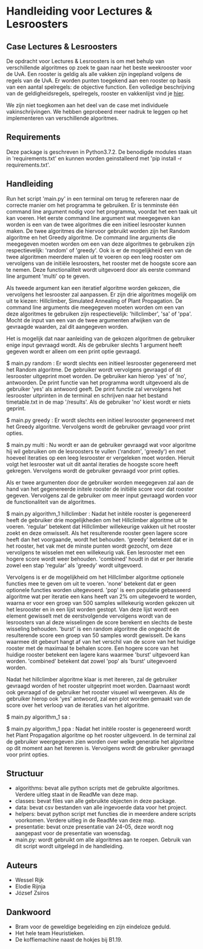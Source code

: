 # Handleiding voor Lectures & Lesroosters

## Case Lectures & Lesroosters
De opdracht voor Lectures & Lesroosters is om met behulp van verschillende
algoritmes op zoek te gaan naar het beste weekrooster voor de UvA. Een rooster
is geldig als alle vakken zijn ingepland volgens de regels van de UvA. Er worden
punten toegekend aan een rooster op basis van een aantal spelregels: de
objective function. Een volledige beschrijving van de geldigheidsregels,
spelregels, rooster en vakkenlijst vind je [hier](http://heuristieken.nl/wiki/index.php?title=Lectures_%26_Lesroosters).

We zijn niet toegkomen aan het deel van de case met individuele
vakinschrijvingen. We hebben geprobeerd meer nadruk te leggen op het implementeren
van verschillende algoritmes.

## Requirements
Deze package is geschreven in Python3.7.2. De benodigde modules staan in
'requirements.txt' en kunnen worden geinstalleerd met 'pip install -r
requirements.txt'.

## Handleiding
Run het script 'main.py' in een terminal om terug te refereren naar de correcte
manier om het programma te gebruiken. Er is tenminste één command line argument
nodig voor het programma, voordat het een taak uit kan voeren. Het eerste
command line argument wat meegegeven kan worden is een van de twee algoritmes
die een initieel lesrooster kunnen maken. De twee algoritmes die hiervoor
gebruikt worden zijn het Random algoritme en het Greedy algoritme. De command
line arguments die meegegeven moeten worden om een van deze algoritmes te
gebruiken zijn respectievelijk: 'random' of 'greedy'. Ook is er de mogelijkheid
een van de twee algoritmen meerdere malen uit te voeren op een leeg rooster om
vervolgens van de initiële lesroosters, het rooster met de hoogste score aan te
nemen. Deze functionaliteit wordt uitgevoerd door als eerste command line
argument 'multi' op te geven.

Als tweede argument kan een iteratief algoritme worden gekozen, die vervolgens
het lesrooster zal aanpassen. Er zijn drie algoritmes mogelijk om uit te kiezen:
Hillclimber, Simulated Annealing of Plant Propagation. De command line arguments
die meegegeven moeten worden om een van deze algoritmes te gebruiken zijn
respectievelijk: 'hillclimber', 'sa' of 'ppa'. Mocht de input van een van de
twee argumenten afwijken van de gevraagde waarden, zal dit aangegeven worden.

Het is mogelijk dat naar aanleiding van de gekozen algoritmen de gebruiker
enige input gevraagd wordt. Als de gebruiker slechts 1 argument heeft gegeven
wordt er alleen om een print optie gevraagd.

$ main.py random :
Er wordt slechts een initieel lesrooster gegenereerd met het Random algoritme.
De gebruiker wordt vervolgens gevraagd of dit lesrooster uitgeprint moet worden.
De gebruiker kan hierop 'yes' of 'no', antwoorden. De print functie van het
programma wordt uitgevoerd als de gebruiker 'yes' als antwoord geeft. De print
functie zal vervolgens het lesrooster uitprinten in de terminal en schrijven
naar het bestand timetable.txt in de map '/results'. Als de gebruiker 'no' kiest
wordt er niets geprint.

$ main.py greedy :
Er wordt slechts een initieel lesrooster gegenereerd met het Greedy algoritme.
Vervolgens wordt de gebruiker gevraagd voor print opties.

$ main.py multi :
Nu wordt er aan de gebruiker gevraagd wat voor algoritme hij wil gebruiken om de
lesroosters te vullen ('random', 'greedy') en met hoeveel iteraties op een leeg
lesrooster er vergeleken moet worden. Hieruit volgt het lesrooster wat uit dit
aantal iteraties de hoogste score heeft gekregen. Vervolgens wordt de gebruiker
gevraagd voor print opties.

Als er twee argumenten door de gebruiker worden meegegeven zal aan de hand van
het gegenereerde initele rooster de initiële score voor dat rooster gegeven.
Vervolgens zal de gebruiker om meer input gevraagd worden voor de
functionaliteit van de algoritmes.

$ main.py algorithm_1 hillclimber :
Nadat het initële rooster is gegenereerd heeft de gebruiker drie mogelijkheden
om het Hillclimber algoritme uit te voeren. 'regular' betekent dat Hillclimber
willekeurige vakken uit het rooster zoekt en deze omwisselt. Als het
resulterende rooster geen lagere score heeft dan het voorgaande, wordt het
behouden. 'greedy' betekent dat er in het rooster, het vak met de minste punten
wordt gezocht, om deze vervolgens te wisselen met een willekeurig vak. Een
lesrooster met een hogere score wordt weer behouden. 'combined' houdt in dat er
per iteratie zowel een stap 'regular' als 'greedy' wordt uitgevoerd.

Vervolgens is er de mogelijkheid om het Hillclimber algoritme optionele functies
mee te geven om uit te voeren. 'none' betekent dat er geen optionele functies
worden uitegevoerd. 'pop' is een populatie gebasseerd algoritme wat per iteratie
een kans heeft van 2% om uitegevoerd te worden, waarna er voor een groep van
500 samples willekeurig worden gekozen uit het lesrooster en in een lijst
worden gestopt. Van deze lijst wordt een element gewisselt met de eerstvolgende
vervolgens wordt van de lesroosters van al deze wisselingen de score berekent en
slechts de beste wisseling behouden. 'burst' is een random algoritme die
ongeacht de resulterende score een groep van 50 samples wordt gewisselt. De kans
waarmee dit gebeurt hangt af van het verschil van de score van het huidige
rooster met de maximaal te behalen score. Een hogere score van het huidige
rooster betekent een lagere kans waarmee 'burst' uitgevoerd kan worden.
'combined' betekent dat zowel 'pop' als 'burst' uitegevoerd worden.

Nadat het hillclimber algoritme klaar is met itereren, zal de gebruiker
gevraagd worden of het rooster uitgeprint moet worden. Daarnaast wordt ook
gevraagd of de gebruiker het rooster visueel wil weergeven. Als de gebruiker
hierop ook 'yes' antwoord, zal een plot worden gemaakt van de score over het
verloop van de iteraties van het algoritme.

$ main.py algorithm_1 sa :

$ main.py algorithm_1 ppa :
Nadat het initële rooster is gegenereerd wordt het Plant Propagation algoritme
op het rooster uitgevoerd. In de terminal zal de gebruiker weergegeven zien
worden over welke generatie het algoritme op dit moment aan het itereren is.
Vervolgens wordt de gebruiker gevraagd voor print opties.

## Structuur
- algorithms: bevat alle python scripts met de gebruikte algoritmes. Verdere
uitleg staat in de ReadMe van deze map.
- classes: bevat files van alle gebruikte objecten in deze package.
- data: bevat csv bestanden van alle ingevoerde data voor het project.
- helpers: bevat python script met functies die in meerdere andere scripts
voorkomen. Verdere uitleg in de ReadMe van deze map.
- presentatie: bevat onze presentatie van 24-05, deze wordt nog aangepast voor
de presentatie van woensdag.
- main.py: wordt gebruikt om alle algoritmes aan te roepen. Gebruik van dit
script wordt uitgelegd in de handleiding.

## Auteurs
- Wessel Rijk
- Elodie Rijnja
- József Zsíros

## Dankwoord
- Bram voor de geweldige begeleiding en zijn eindeloze geduld.
- Het hele team Heuristieken.
- De koffiemachine naast de hokjes bij B1.19.
